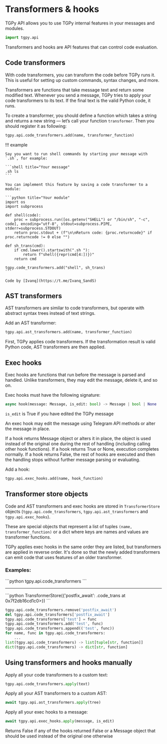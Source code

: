 # Transformers & hooks

TGPy API allows you to use TGPy internal features in your messages and modules.

```python
import tgpy.api
```

Transformers and hooks are API features that can control code evaluation.


## Code transformers

With code transformers, you can transform the code before TGPy runs it. This is useful for setting up custom commands, syntax changes, and more.

Transformers are functions that take message text and return some modified text. Whenever you send a message, TGPy tries to apply your code transformers to its text. If the final text is the valid Python code, it runs.

To create a transformer, you should define a function which takes a string and returns a new string — let’s call your function `transformer`. Then you should register it as following:

```python
tgpy.api.code_transformers.add(name, transformer_function)
```

!!! example

    Say you want to run shell commands by starting your message with `.sh`, for example:

    ```shell title="Your message"
    .sh ls
    ```

    You can implement this feature by saving a code transformer to a module:

    ```python title="Your module"
    import os
    import subprocess
    
    def shell(code):
        proc = subprocess.run([os.getenv("SHELL") or "/bin/sh", "-c", code], encoding="utf-8", stdout=subprocess.PIPE, stderr=subprocess.STDOUT)
        return proc.stdout + (f"\n\nReturn code: {proc.returncode}" if proc.returncode != 0 else "")
    
    def sh_trans(cmd):
        if cmd.lower().startswith(".sh "):
            return f"shell({repr(cmd[4:])})"
        return cmd
    
    tgpy.code_transformers.add("shell", sh_trans)
    ```

    Code by [Ivanq](https://t.me/Ivanq_SandS)

## AST transformers

AST transformers are similar to code transformers, but operate with abstract syntax trees instead of text strings.

Add an AST transformer:

```python
tgpy.api.ast_transformers.add(name, transformer_function)
```

First, TGPy applies code transformers. If the transformation result is valid Python code, AST transformers are then applied.


## Exec hooks

Exec hooks are functions that run before the message is parsed and handled. Unlike transformers, they may edit
the message, delete it, and so on.

Exec hooks must have the following signature:

```python
async hook(message: Message, is_edit: bool) -> Message | bool | None
``` 

<p class="code-label"><code>is_edit</code> is True if you have edited the TGPy message</p>

An exec hook may edit the message using Telegram API methods or alter the message in place.

If a hook returns Message object or alters it in place, the object is used instead of the original one during the rest
of handling (including calling other hook functions). If a hook returns True or None, execution completes normally.
If a hook returns False, the rest of hooks are executed and then the handling stops without further message
parsing or evaluating.

Add a hook:

```python
tgpy.api.exec_hooks.add(name, hook_function)
```


## Transformer store objects

Code and AST transformers and exec hooks are stored in `TransformerStore` objects 
(`tgpy.api.code_transformers`, `tgpy.api.ast_transformers` and `tgpy.api.exec_hooks`).

These are special objects that represent a list of tuples `(name, transformer_function)` 
or a dict where keys are names and values are transformer functions.

TGPy applies exec hooks in the same order they are listed, 
but transformers are applied in reverse order.
It's done so that the newly added transformers can emit code that uses features of an older transformer.

### Examples:

<div class="tgpy-code-block">
```python
tgpy.api.code_transformers
```
<hr>
```python
TransformerStore({'postfix_await': <function tmp.<locals>.code_trans at 0x7f2db16cd1c0>})
```
</div>

```python
tgpy.api.code_transformers.remove('postfix_await')
del tgpy.api.code_transformers['postfix_await']
tgpy.api.code_transformers['test'] = func
tgpy.api.code_transformers.add('test', func)
tgpy.api.code_transformers.append(('test', func))
for name, func in tgpy.api.code_transformers:
    ...
list(tgpy.api.code_transformers) -> list[tuple[str, function]]
dict(tgpy.api.code_transformers) -> dict[str, function]
```



## Using transformers and hooks manually

Apply all your code transformers to a custom text:

```python
tgpy.api.code_transformers.apply(text)
```

Apply all your AST transformers to a custom AST:

```python
await tgpy.api.ast_transformers.apply(tree)
```

Apply all your exec hooks to a message:

```python
await tgpy.api.exec_hooks.apply(message, is_edit)
```

<p class="code-label">Returns False if any of the hooks returned False or a Message object that should be used instead
of the original one otherwise</p>
